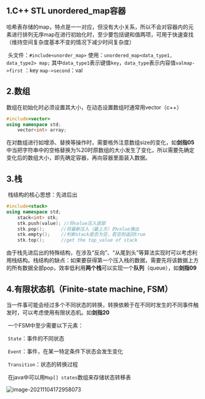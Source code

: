 ## 1.C++ STL unordered_map容器

​	哈希表存储的map，特点是一一对应，但没有大小关系，所以不会对容器内的元素进行排列
​	无序map在进行初始化时，至少要包括键和值两项，可用于快速查找（维持空间复杂度基本不变的情况下减少时间复杂度）

​	头文件：`#include<unorder_map>`
​	使用：`unordered_map<data_type1, data_type2> map;`
​	其中`data_type1`表示键值`key`，`data_type`表示内容值`val`
​	`map->first` ：key       `map->second`：val

## 2.数组

​	数组在初始化时必须设置其大小，在动态设置数组时通常用vector（c++）

```c++
#include<vector>	
using namespace std;
	vector<int> array;	
```

​	在对数组进行如增添、替换等操作时，需要格外注意数组size的变化，如**剑指05**中当把字符串中的空格替换为%20时原数组的大小发生了变化，所以需要先确定变化后的数组大小，即先确定容器，再向容器里面装入数据。

## 3.栈

​	栈结构的核心思想：先进后出

```c++
#include<stack>
using namespace std;
	stack<int> stk;
	stk.push(value); //将value压入底部
	stk.pop();		//将最新压入（最上方）的value弹出
	stk.empty();	//判断stack是否为空，若空则返回true
	stk.top();		//get the top_value of stack
```

​	由于栈先进后出的特殊结构，在涉及“反向”、“从尾到头”等算法实现时可以考虑利用栈结构。
​	栈结构的缺点：如果要获得第一个压入栈的数据，需要先将该数据上方的所有数据全部pop，效率低
​	利用**两个栈**可以实现一个**队列**（queue），如**剑指09**

## 4.有限状态机（Finite-state machine, FSM）

​	当一件事可能会经过多个不同状态的转换，转换依赖于在不同时发生的不同事件触发时，可以考虑使用有限状态机。如**剑指20**

​	一个FSM中至少需要以下元素：

​	`State`：事件的不同状态

​	`Event`：事件，在某一特定条件下状态会发生变化

​	`Transition`：状态的转换过程

​	在java中可以用`Map[] states`数组来存储状态转移表

![image-20211104172958073](C:\Users\真\AppData\Roaming\Typora\typora-user-images\image-20211104172958073.png)

